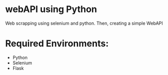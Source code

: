 # webAPI using Python
Web scrapping using selenium and python. Then, creating a simple WebAPI

# Required Environments:
- Python
- Selenium
- Flask
